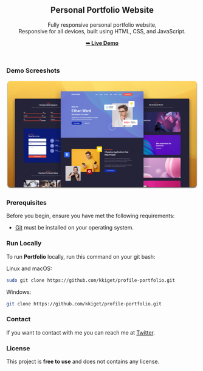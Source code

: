 <div align="center">
  
   <br />
  <br />

  <h2 align="center">Personal Portfolio Website</h2>

  Fully responsive personal portfolio website, <br />Responsive for all devices, built using HTML, CSS, and JavaScript.

  <a href="https://www.bethwelkimaru.online/"><strong>➥ Live Demo</strong></a>

</div>

<br />

### Demo Screeshots

![Portfolio Desktop Demo](./readme-images/desktop.png "Desktop Demo")

### Prerequisites

Before you begin, ensure you have met the following requirements:

* [Git](https://git-scm.com/downloads "Download Git") must be installed on your operating system.

### Run Locally

To run **Portfolio** locally, run this command on your git bash:

Linux and macOS:

```bash
sudo git clone https://github.com/kkiget/profile-portfolio.git
```

Windows:

```bash
git clone https://github.com/kkiget/profile-portfolio.git
```

### Contact

If you want to contact with me you can reach me at [Twitter](https://www.twitter.com/kimarukiget).

### License

This project is **free to use** and does not contains any license.
